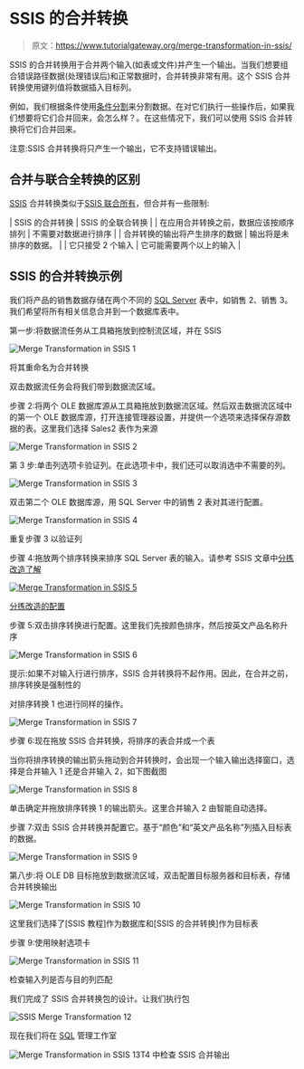 # SSIS 的合并转换

> 原文：<https://www.tutorialgateway.org/merge-transformation-in-ssis/>

SSIS 的合并转换用于合并两个输入(如表或文件)并产生一个输出。当我们想要组合错误路径数据(处理错误后)和正常数据时，合并转换非常有用。这个 SSIS 合并转换使用键列值将数据插入目标列。

例如，我们根据条件使用[条件分割](https://www.tutorialgateway.org/conditional-split-transformation-in-ssis/)来分割数据。在对它们执行一些操作后，如果我们想要将它们合并回来，会怎么样？。在这些情况下，我们可以使用 SSIS 合并转换将它们合并回来。

注意:SSIS 合并转换将只产生一个输出，它不支持错误输出。

## 合并与联合全转换的区别

[SSIS](https://www.tutorialgateway.org/ssis/) 合并转换类似于[SSIS 联合所有](https://www.tutorialgateway.org/union-all-transformation-in-ssis/)，但合并有一些限制:

| SSIS 的合并转换 | SSIS 的全联合转换 |
| 在应用合并转换之前，数据应该按顺序排列 | 不需要对数据进行排序 |
| 合并转换的输出将产生排序的数据 | 输出将是未排序的数据。 |
| 它只接受 2 个输入 | 它可能需要两个以上的输入 |

## SSIS 的合并转换示例

我们将产品的销售数据存储在两个不同的 [SQL Server](https://www.tutorialgateway.org/sql/) 表中，如销售 2、销售 3。我们希望将所有相关信息合并到一个数据库表中。

第一步:将数据流任务从工具箱拖放到控制流区域，并在 SSIS

![Merge Transformation in SSIS 1](img/5bdaa5ed3137df30b54b374c65255be0.png)

将其重命名为合并转换

双击数据流任务会将我们带到数据流区域。

步骤 2:将两个 OLE 数据库源从工具箱拖放到数据流区域。然后双击数据流区域中的第一个 OLE 数据库源，打开连接管理器设置，并提供一个选项来选择保存源数据的表。这里我们选择 Sales2 表作为来源

![Merge Transformation in SSIS 2](img/31eb3831d148b9ed2f179ad8ffd89517.png)

第 3 步:单击列选项卡验证列。在此选项卡中，我们还可以取消选中不需要的列。

![Merge Transformation in SSIS 3](img/e9d4fb3782dd09be731922a2bd0bc487.png)

双击第二个 OLE 数据库源，用 SQL Server 中的销售 2 表对其进行配置。

![Merge Transformation in SSIS 4](img/a26b2b1e3320cf48d911339d15aefc0a.png)

重复步骤 3 以验证列

步骤 4:拖放两个排序转换来排序 SQL Server 表的输入。请参考 SSIS 文章中[分拣改造了解](https://www.tutorialgateway.org/sort-transformation-in-ssis/)

[![Merge Transformation in SSIS 5](img/398ce4f9a2ee82a320fe09f1c46d2d35.png)](https://www.tutorialgateway.org/sort-transformation-in-ssis/)

[分拣改造的配置](https://www.tutorialgateway.org/sort-transformation-in-ssis/)

步骤 5:双击排序转换进行配置。这里我们先按颜色排序，然后按英文产品名称升序

![Merge Transformation in SSIS 6](img/67423cd18b94cc328a8f4a2e718b1fe9.png)

提示:如果不对输入行进行排序，SSIS 合并转换将不起作用。因此，在合并之前，排序转换是强制性的

对排序转换 1 也进行同样的操作。

![Merge Transformation in SSIS 7](img/d653791c34351e3100b4b154b5223216.png)

步骤 6:现在拖放 SSIS 合并转换，将排序的表合并成一个表

当你将排序转换的输出箭头拖动到合并转换时，会出现一个输入输出选择窗口，选择是合并输入 1 还是合并输入 2，如下图截图

![Merge Transformation in SSIS 8](img/f69cc94736a18175ca6db434211f8102.png)

单击确定并拖放排序转换 1 的输出箭头。这里合并输入 2 由智能自动选择。

步骤 7:双击 SSIS 合并转换并配置它。基于“颜色”和“英文产品名称”列插入目标表的数据。

![Merge Transformation in SSIS 9](img/8d239696e7eccc7fbcc556412b551de2.png)

第八步:将 OLE DB 目标拖放到数据流区域，双击配置目标服务器和目标表，存储合并转换输出

![Merge Transformation in SSIS 10](img/30d3c566669d5ebed0bd32593709269d.png)

这里我们选择了[SSIS 教程]作为数据库和[SSIS 的合并转换]作为目标表

步骤 9:使用映射选项卡

![Merge Transformation in SSIS 11](img/92002f3fe4b8a533d5d41ffc47e55325.png)

检查输入列是否与目的列匹配

我们完成了 SSIS 合并转换包的设计。让我们执行包

![SSIS Merge Transformation 12](img/e77d0d676214c967873ffd0229db2d72.png)

现在我们将在 [SQL](https://www.tutorialgateway.org/sql/) 管理工作室

![Merge Transformation in SSIS 13](img/77093145e8236b7817a14557666b1b3a.png)T4 中检查 SSIS 合并输出